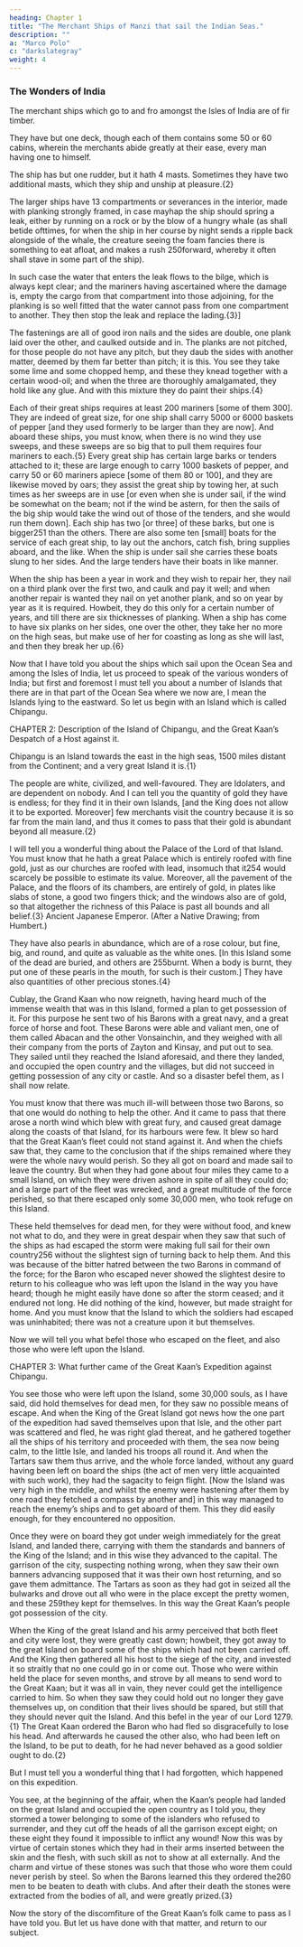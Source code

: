 ```yaml
---
heading: Chapter 1
title: "The Merchant Ships of Manzi that sail the Indian Seas."
description: ""
a: "Marco Polo"
c: "darkslategray"
weight: 4
---
```



### The Wonders of India

The merchant ships which go to and fro amongst the Isles of India are of fir timber.

They have but one deck, though each of them contains some 50 or 60 cabins, wherein the merchants abide greatly at their ease, every man having one to himself.

The ship has but one rudder, but it hath 4 masts. Sometimes they have two additional masts, which they ship and unship at pleasure.{2}

The larger ships have 13 compartments or severances in the interior, made with planking strongly framed, in case mayhap the ship should spring a leak, either by running on a rock or by the blow of a hungry whale (as shall betide ofttimes, for when the ship in her course by night sends a ripple back alongside of the whale, the creature seeing the foam fancies there is something to eat afloat, and makes a rush 250forward, whereby it often shall stave in some part of the ship).

In such case the water that enters the leak flows to the bilge, which is always kept clear; and the mariners having ascertained where the damage is, empty the cargo from that compartment into those adjoining, for the planking is so well fitted that the water cannot pass from one compartment to another. They then stop the leak and replace the lading.{3}]

The fastenings are all of good iron nails and the sides are double, one plank laid over the other, and caulked outside and in. The planks are not pitched, for those people do not have any pitch, but they daub the sides with another matter, deemed by them far better than pitch; it is this. You see they take some lime and some chopped hemp, and these they knead together with a certain wood-oil; and when the three are thoroughly amalgamated, they hold like any glue. And with this mixture they do paint their ships.{4}

Each of their great ships requires at least 200 mariners [some of them 300]. They are indeed of great size, for one ship shall carry 5000 or 6000 baskets of pepper [and they used formerly to be larger than they are now]. And aboard these ships, you must know, when there is no wind they use sweeps, and these sweeps are so big that to pull them requires four mariners to each.{5} Every great ship has certain large barks or tenders attached to it; these are large enough to carry 1000 baskets of pepper, and carry 50 or 60 mariners apiece [some of them 80 or 100], and they are likewise moved by oars; they assist the great ship by towing her, at such times as her sweeps are in use [or even when she is under sail, if the wind be somewhat on the beam; not if the wind be astern, for then the sails of the big ship would take the wind out of those of the tenders, and she would run them down]. Each ship has two [or three] of these barks, but one is bigger251 than the others. There are also some ten [small] boats for the service of each great ship, to lay out the anchors, catch fish, bring supplies aboard, and the like. When the ship is under sail she carries these boats slung to her sides. And the large tenders have their boats in like manner.

When the ship has been a year in work and they wish to repair her, they nail on a third plank over the first two, and caulk and pay it well; and when another repair is wanted they nail on yet another plank, and so on year by year as it is required. Howbeit, they do this only for a certain number of years, and till there are six thicknesses of planking. When a ship has come to have six planks on her sides, one over the other, they take her no more on the high seas, but make use of her for coasting as long as she will last, and then they break her up.{6}

Now that I have told you about the ships which sail upon the Ocean Sea and among the Isles of India, let us proceed to speak of the various wonders of India; but first and foremost I must tell you about a number of Islands that there are in that part of the Ocean Sea where we now are, I mean the Islands lying to the eastward. So let us begin with an Island which is called Chipangu.



CHAPTER 2: Description of the Island of Chipangu, and the Great Kaan’s Despatch of a Host against it.

Chipangu is an Island towards the east in the high seas, 1500 miles distant from the Continent; and a very great Island it is.{1}

The people are white, civilized, and well-favoured. They are Idolaters, and are dependent on nobody. And I can tell you the quantity of gold they have is endless; for they find it in their own Islands, [and the King does not allow it to be exported. Moreover] few merchants visit the country because it is so far from the main land, and thus it comes to pass that their gold is abundant beyond all measure.{2}

I will tell you a wonderful thing about the Palace of the Lord of that Island. You must know that he hath a great Palace which is entirely roofed with fine gold, just as our churches are roofed with lead, insomuch that it254 would scarcely be possible to estimate its value. Moreover, all the pavement of the Palace, and the floors of its chambers, are entirely of gold, in plates like slabs of stone, a good two fingers thick; and the windows also are of gold, so that altogether the richness of this Palace is past all bounds and all belief.{3}
Ancient Japanese Emperor. (After a Native Drawing; from Humbert.)

They have also pearls in abundance, which are of a rose colour, but fine, big, and round, and quite as valuable as the white ones. [In this Island some of the dead are buried, and others are 255burnt. When a body is burnt, they put one of these pearls in the mouth, for such is their custom.] They have also quantities of other precious stones.{4}

Cublay, the Grand Kaan who now reigneth, having heard much of the immense wealth that was in this Island, formed a plan to get possession of it. For this purpose he sent two of his Barons with a great navy, and a great force of horse and foot. These Barons were able and valiant men, one of them called Abacan and the other Vonsainchin, and they weighed with all their company from the ports of Zayton and Kinsay, and put out to sea. They sailed until they reached the Island aforesaid, and there they landed, and occupied the open country and the villages, but did not succeed in getting possession of any city or castle. And so a disaster befel them, as I shall now relate.

You must know that there was much ill-will between those two Barons, so that one would do nothing to help the other. And it came to pass that there arose a north wind which blew with great fury, and caused great damage along the coasts of that Island, for its harbours were few. It blew so hard that the Great Kaan’s fleet could not stand against it. And when the chiefs saw that, they came to the conclusion that if the ships remained where they were the whole navy would perish. So they all got on board and made sail to leave the country. But when they had gone about four miles they came to a small Island, on which they were driven ashore in spite of all they could do; and a large part of the fleet was wrecked, and a great multitude of the force perished, so that there escaped only some 30,000 men, who took refuge on this Island.

These held themselves for dead men, for they were without food, and knew not what to do, and they were in great despair when they saw that such of the ships as had escaped the storm were making full sail for their own country256 without the slightest sign of turning back to help them. And this was because of the bitter hatred between the two Barons in command of the force; for the Baron who escaped never showed the slightest desire to return to his colleague who was left upon the Island in the way you have heard; though he might easily have done so after the storm ceased; and it endured not long. He did nothing of the kind, however, but made straight for home. And you must know that the Island to which the soldiers had escaped was uninhabited; there was not a creature upon it but themselves.

Now we will tell you what befel those who escaped on the fleet, and also those who were left upon the Island.



CHAPTER 3: What further came of the Great Kaan’s Expedition against Chipangu.

You see those who were left upon the Island, some 30,000 souls, as I have said, did hold themselves for dead men, for they saw no possible means of escape. And when the King of the Great Island got news how the one part of the expedition had saved themselves upon that Isle, and the other part was scattered and fled, he was right glad thereat, and he gathered together all the ships of his territory and proceeded with them, the sea now being calm, to the little Isle, and landed his troops all round it. And when the Tartars saw them thus arrive, and the whole force landed, without any guard having been left on board the ships (the act of men very little acquainted with such work), they had the sagacity to feign flight. [Now the Island was very high in the middle, and whilst the enemy were hastening after them by one road they fetched a compass by another and] in this way managed to reach the enemy’s ships and to get aboard of them. This they did easily enough, for they encountered no opposition.

Once they were on board they got under weigh immediately for the great Island, and landed there, carrying with them the standards and banners of the King of the Island; and in this wise they advanced to the capital. The garrison of the city, suspecting nothing wrong, when they saw their own banners advancing supposed that it was their own host returning, and so gave them admittance. The Tartars as soon as they had got in seized all the bulwarks and drove out all who were in the place except the pretty women, and these 259they kept for themselves. In this way the Great Kaan’s people got possession of the city.

When the King of the great Island and his army perceived that both fleet and city were lost, they were greatly cast down; howbeit, they got away to the great Island on board some of the ships which had not been carried off. And the King then gathered all his host to the siege of the city, and invested it so straitly that no one could go in or come out. Those who were within held the place for seven months, and strove by all means to send word to the Great Kaan; but it was all in vain, they never could get the intelligence carried to him. So when they saw they could hold out no longer they gave themselves up, on condition that their lives should be spared, but still that they should never quit the Island. And this befel in the year of our Lord 1279.{1} The Great Kaan ordered the Baron who had fled so disgracefully to lose his head. And afterwards he caused the other also, who had been left on the Island, to be put to death, for he had never behaved as a good soldier ought to do.{2}

But I must tell you a wonderful thing that I had forgotten, which happened on this expedition.

You see, at the beginning of the affair, when the Kaan’s people had landed on the great Island and occupied the open country as I told you, they stormed a tower belonging to some of the islanders who refused to surrender, and they cut off the heads of all the garrison except eight; on these eight they found it impossible to inflict any wound! Now this was by virtue of certain stones which they had in their arms inserted between the skin and the flesh, with such skill as not to show at all externally. And the charm and virtue of these stones was such that those who wore them could never perish by steel. So when the Barons learned this they ordered the260 men to be beaten to death with clubs. And after their death the stones were extracted from the bodies of all, and were greatly prized.{3}

Now the story of the discomfiture of the Great Kaan’s folk came to pass as I have told you. But let us have done with that matter, and return to our subject.
